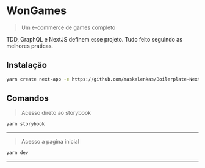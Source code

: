 # WonGames
> Um e-commerce de games completo

TDD, GraphQL e NextJS definem esse projeto. Tudo feito seguindo as melhores praticas.

## Instalação

```sh
yarn create next-app -e https://github.com/maskalenkas/Boilerplate-NextJSD
```

## Comandos

> Acesso direto ao storybook
```sh
yarn storybook
```

------------

> Acesso a pagina inicial
```sh
yarn dev
```

------------


